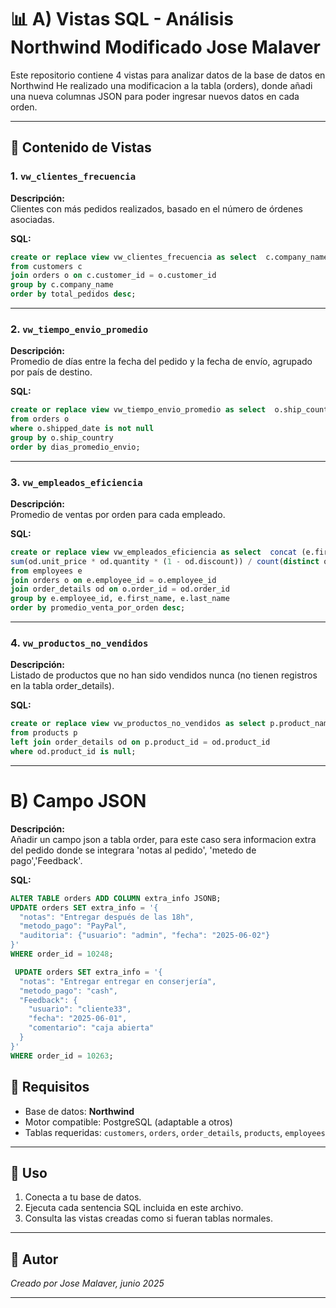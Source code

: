 # 📊 A) Vistas SQL - Análisis Northwind Modificado Jose Malaver

Este repositorio contiene 4 vistas para analizar datos de la base de datos en Northwind
He realizado una modificacion a la tabla (orders), donde añadi una nueva columnas JSON para poder ingresar nuevos datos en cada orden.

---

## 📁 Contenido de Vistas

### 1. `vw_clientes_frecuencia`
**Descripción:**  
Clientes con más pedidos realizados, basado en el número de órdenes asociadas.

**SQL:**
```sql
create or replace view vw_clientes_frecuencia as select  c.company_name, count(o.order_id) as total_pedidos
from customers c
join orders o on c.customer_id = o.customer_id
group by c.company_name
order by total_pedidos desc;
```

---

### 2. `vw_tiempo_envio_promedio`
**Descripción:**  
Promedio de días entre la fecha del pedido y la fecha de envío, agrupado por país de destino.

**SQL:**
```sql
create or replace view vw_tiempo_envio_promedio as select  o.ship_country, round(avg(o.shipped_date - o.order_date), 2) as dias_promedio_envio
from orders o
where o.shipped_date is not null
group by o.ship_country
order by dias_promedio_envio;
```

---

### 3. `vw_empleados_eficiencia`
**Descripción:**  
Promedio de ventas por orden para cada empleado. 

**SQL:**
```sql
create or replace view vw_empleados_eficiencia as select  concat (e.first_name,' ',e.last_name), count(distinct o.order_id) as total_ordenes,
sum(od.unit_price * od.quantity * (1 - od.discount)) / count(distinct o.order_id)  as promedio_venta_por_orden
from employees e
join orders o on e.employee_id = o.employee_id
join order_details od on o.order_id = od.order_id
group by e.employee_id, e.first_name, e.last_name
order by promedio_venta_por_orden desc;
```

---

### 4. `vw_productos_no_vendidos`
**Descripción:**  
Listado de productos que no han sido vendidos nunca (no tienen registros en la tabla order_details).

**SQL:**
```sql
create or replace view vw_productos_no_vendidos as select p.product_name,  p.unit_price, p.units_in_stock
from products p
left join order_details od on p.product_id = od.product_id
where od.product_id is null;
```


---

# B) Campo JSON
**Descripción:**  
Añadir un campo json a tabla order, para este caso sera informacion extra del pedido donde se integrara 'notas al pedido', 'metedo de pago','Feedback'.

**SQL:**
```sql
ALTER TABLE orders ADD COLUMN extra_info JSONB;
UPDATE orders SET extra_info = '{
  "notas": "Entregar después de las 18h",
  "metodo_pago": "PayPal",
  "auditoria": {"usuario": "admin", "fecha": "2025-06-02"}
}'
WHERE order_id = 10248;

 UPDATE orders SET extra_info = '{
  "notas": "Entregar entregar en conserjería",
  "metodo_pago": "cash",
  "Feedback": {
    "usuario": "cliente33",
    "fecha": "2025-06-01",
    "comentario": "caja abierta"
  }
}'
WHERE order_id = 10263;
```

## 🧩 Requisitos

- Base de datos: **Northwind**
- Motor compatible: PostgreSQL (adaptable a otros)
- Tablas requeridas: `customers`, `orders`, `order_details`, `products`, `employees`

---

## 🚀 Uso

1. Conecta a tu base de datos.
2. Ejecuta cada sentencia SQL incluida en este archivo.
3. Consulta las vistas creadas como si fueran tablas normales.

---

## 📌 Autor

*Creado por Jose Malaver, junio 2025*

---
